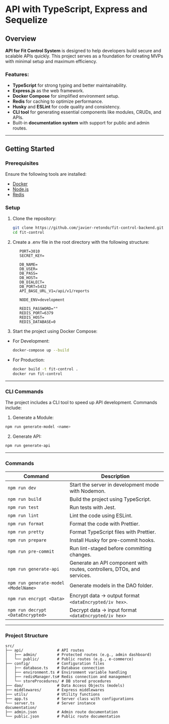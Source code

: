 # API with TypeScript, Express and Sequelize

## Overview

**API for Fit Control System** is designed to help developers build secure and scalable APIs quickly. This project serves as a foundation for creating MVPs with minimal setup and maximum efficiency.

### Features:

- **TypeScript** for strong typing and better maintainability.
- **Express.js** as the web framework.
- **Docker Compose** for simplified environment setup.
- **Redis** for caching to optimize performance.
- **Husky** and **ESLint** for code quality and consistency.
- **CLI tool** for generating essential components like modules, CRUDs, and APIs.
- Built-in **documentation system** with support for public and admin routes.

---

## Getting Started

### Prerequisites

Ensure the following tools are installed:

- [Docker](https://www.docker.com/)
- [Node.js](https://nodejs.org/)
- [Redis](https://redis.io/)

### Setup

1. Clone the repository:

   ```bash
   git clone https://github.com/javier-retondo/fit-control-backend.git
   cd fit-control
   ```

2. Create a .env file in the root directory with the following structure:

   ```env
      PORT=3010
      SECRET_KEY=

      DB_NAME=
      DB_USER=
      DB_PASS=
      DB_HOST=
      DB_DIALECT=
      DB_PORT=5432
      API_BASE_URL_V1=/api/v1/reports

      NODE_ENV=development

      REDIS_PASSWORD=""
      REDIS_PORT=6379
      REDIS_HOST=
      REDIS_DATABASE=0
   ```

3. Start the project using Docker Compose:

- For Development:
   ```bash
   docker-compose up --build
   ```

* For Production:
   ```bash
   docker build -t fit-control .
   docker run fit-control
   ```

---

### CLI Commands

The project includes a CLI tool to speed up API development. Commands include:

1. Generate a Module:

```bash
npm run generate-model <name>
```

2. Generate API:

```bash
npm run generate-api
```

---

### Commands

| Command                              | Description                                                             |
| ------------------------------------ | ----------------------------------------------------------------------- |
| `npm run dev`                        | Start the server in development mode with Nodemon.                      |
| `npm run build`                      | Build the project using TypeScript.                                     |
| `npm run test`                       | Run tests with Jest.                                                    |
| `npm run lint`                       | Lint the code using ESLint.                                             |
| `npm run format`                     | Format the code with Prettier.                                          |
| `npm run pretty`                     | Format TypeScript files with Prettier.                                  |
| `npm run prepare`                    | Install Husky for pre-commit hooks.                                     |
| `npm run pre-commit`                 | Run lint-staged before committing changes.                              |
| `npm run generate-api`               | Generate an API component with routes, controllers, DTOs, and services. |
| `npm run generate-model <ModelName>` | Generate models in the DAO folder.                                      |
| `npm run encrypt <Data>`             | Encrypt data -> output format `<dataEncrypted/iv hex>`.                 |
| `npm run decrypt <DataEncrypted>`    | Decrypt data -> input format `<dataEncrypted/iv hex>`                   |

---

### Project Structure

```plaintext
src/
├── api/               # API routes
│   ├── admin/         # Protected routes (e.g., admin dashboard)
│   └── public/        # Public routes (e.g., e-commerce)
├── config/            # Configuration files
│   ├── database.ts    # Database connection
│   ├── environment.ts # Environment variable handling
│   ├── redisManager.ts# Redis connection and management
│   └── storeProcedures/ # DB stored procedures
├── dao/               # Data Access Objects (models)
├── middlewares/       # Express middlewares
├── utils/             # Utility functions
├── app.ts             # Server class with configurations
└── server.ts          # Server instance
documentation/
├── admin.json         # Admin route documentation
└── public.json        # Public route documentation

```
